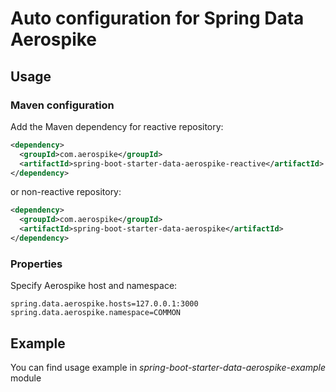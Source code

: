 #  Auto configuration for Spring Data Aerospike


## Usage

### Maven configuration

Add the Maven dependency for reactive repository:

```xml
<dependency>
  <groupId>com.aerospike</groupId>
  <artifactId>spring-boot-starter-data-aerospike-reactive</artifactId>  
</dependency>
```

or non-reactive repository:

```xml
<dependency>
  <groupId>com.aerospike</groupId>
  <artifactId>spring-boot-starter-data-aerospike</artifactId>  
</dependency>
```

### Properties

Specify Aerospike host and namespace:

```properties
spring.data.aerospike.hosts=127.0.0.1:3000
spring.data.aerospike.namespace=COMMON
```

## Example
You can find usage example in *spring-boot-starter-data-aerospike-example* module
